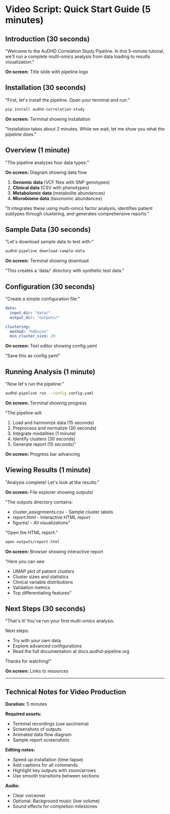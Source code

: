 # Video Script: Quick Start Guide (5 minutes)

## Introduction (30 seconds)

"Welcome to the AuDHD Correlation Study Pipeline. In this 5-minute tutorial, we'll run a complete multi-omics analysis from data loading to results visualization."

**On screen:** Title slide with pipeline logo

## Installation (30 seconds)

"First, let's install the pipeline. Open your terminal and run:"

```bash
pip install audhd-correlation-study
```

**On screen:** Terminal showing installation

"Installation takes about 2 minutes. While we wait, let me show you what the pipeline does."

## Overview (1 minute)

"The pipeline analyzes four data types:"

**On screen:** Diagram showing data flow

1. **Genomic data** (VCF files with SNP genotypes)
2. **Clinical data** (CSV with phenotypes)
3. **Metabolomic data** (metabolite abundances)
4. **Microbiome data** (taxonomic abundances)

"It integrates these using multi-omics factor analysis, identifies patient subtypes through clustering, and generates comprehensive reports."

## Sample Data (30 seconds)

"Let's download sample data to test with:"

```bash
audhd-pipeline download-sample-data
```

**On screen:** Terminal showing download

"This creates a 'data/' directory with synthetic test data."

## Configuration (30 seconds)

"Create a simple configuration file:"

```yaml
data:
  input_dir: "data/"
  output_dir: "outputs/"

clustering:
  method: "hdbscan"
  min_cluster_size: 20
```

**On screen:** Text editor showing config.yaml

"Save this as config.yaml"

## Running Analysis (1 minute)

"Now let's run the pipeline:"

```bash
audhd-pipeline run --config config.yaml
```

**On screen:** Terminal showing progress

"The pipeline will:
1. Load and harmonize data (15 seconds)
2. Preprocess and normalize (30 seconds)
3. Integrate modalities (1 minute)
4. Identify clusters (30 seconds)
5. Generate report (15 seconds)"

**On screen:** Progress bar advancing

## Viewing Results (1 minute)

"Analysis complete! Let's look at the results."

**On screen:** File explorer showing outputs/

"The outputs directory contains:
- cluster_assignments.csv - Sample cluster labels
- report.html - Interactive HTML report
- figures/ - All visualizations"

"Open the HTML report:"

```bash
open outputs/report.html
```

**On screen:** Browser showing interactive report

"Here you can see:
- UMAP plot of patient clusters
- Cluster sizes and statistics
- Clinical variable distributions
- Validation metrics
- Top differentiating features"

## Next Steps (30 seconds)

"That's it! You've run your first multi-omics analysis.

Next steps:
- Try with your own data
- Explore advanced configurations
- Read the full documentation at docs.audhd-pipeline.org

Thanks for watching!"

**On screen:** Links to resources

---

## Technical Notes for Video Production

**Duration:** 5 minutes

**Required assets:**
- Terminal recordings (use asciinema)
- Screenshots of outputs
- Animated data flow diagram
- Sample report screenshots

**Editing notes:**
- Speed up installation (time-lapse)
- Add captions for all commands
- Highlight key outputs with zoom/arrows
- Use smooth transitions between sections

**Audio:**
- Clear voiceover
- Optional: Background music (low volume)
- Sound effects for completion milestones
